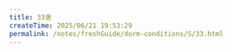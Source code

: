 ```yaml
---
title: 33舍
createTime: 2025/06/21 19:53:29
permalink: /notes/freshGuide/dorm-conditions/S/33.html
---
```

